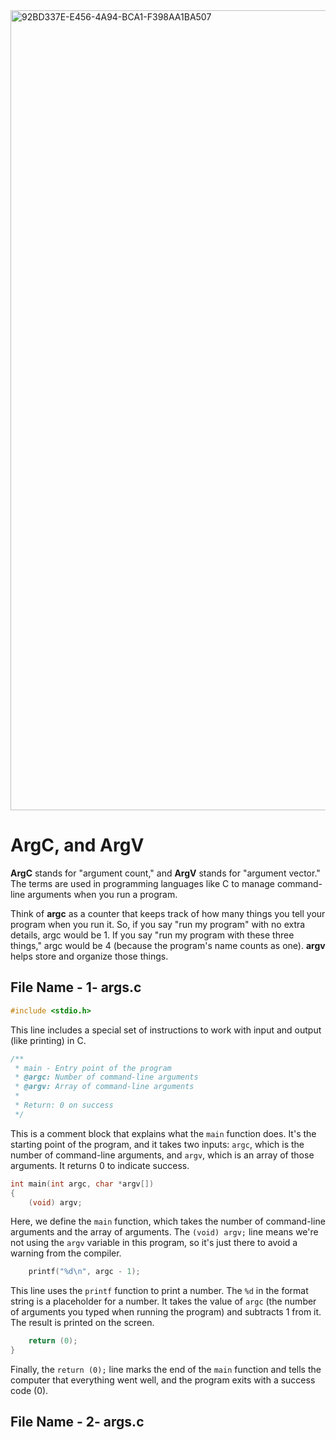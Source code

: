 <img width="1280" alt="92BD337E-E456-4A94-BCA1-F398AA1BA507" src="https://github.com/manningstinson/holbertonschool-low_level_programming/assets/104523090/7c126166-f341-49ef-9988-db7b5c37b774">

# ArgC, and ArgV
**ArgC** stands for "argument count," and **ArgV** stands for "argument vector." The terms are used in programming languages like C to manage command-line arguments when you run a program.

Think of **argc** as a counter that keeps track of how many things you tell your program when you run it. So, if you say "run my program" with no extra details, argc would be 1. If you say "run my program with these three things," argc would be 4 (because the program's name counts as one). **argv** helps store and organize those things.

## File Name - 1- args.c

```c
#include <stdio.h>
```

This line includes a special set of instructions to work with input and output (like printing) in C.

```c
/**
 * main - Entry point of the program
 * @argc: Number of command-line arguments
 * @argv: Array of command-line arguments
 *
 * Return: 0 on success
 */
```

This is a comment block that explains what the `main` function does. It's the starting point of the program, and it takes two inputs: `argc`, which is the number of command-line arguments, and `argv`, which is an array of those arguments. It returns 0 to indicate success.

```c
int main(int argc, char *argv[])
{
    (void) argv;
```

Here, we define the `main` function, which takes the number of command-line arguments and the array of arguments. The `(void) argv;` line means we're not using the `argv` variable in this program, so it's just there to avoid a warning from the compiler.

```c
    printf("%d\n", argc - 1);
```

This line uses the `printf` function to print a number. The `%d` in the format string is a placeholder for a number. It takes the value of `argc` (the number of arguments you typed when running the program) and subtracts 1 from it. The result is printed on the screen.

```c
    return (0);
}
```

Finally, the `return (0);` line marks the end of the `main` function and tells the computer that everything went well, and the program exits with a success code (0).

## File Name - 2- args.c


